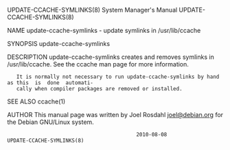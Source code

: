 UPDATE-CCACHE-SYMLINKS(8)               System Manager's Manual              UPDATE-CCACHE-SYMLINKS(8)

NAME
       update-ccache-symlinks - update symlinks in /usr/lib/ccache

SYNOPSIS
       update-ccache-symlinks

DESCRIPTION
       update-ccache-symlinks creates and removes symlinks in /usr/lib/ccache. See the ccache man page
       for more information.

       It is normally not necessary to run update-ccache-symlinks by hand as this  is  done  automati‐
       cally when compiler packages are removed or installed.

SEE ALSO
       ccache(1)

AUTHOR
       This manual page was written by Joel Rosdahl <joel@debian.org> for the Debian GNU/Linux system.

                                              2010-08-08                     UPDATE-CCACHE-SYMLINKS(8)
